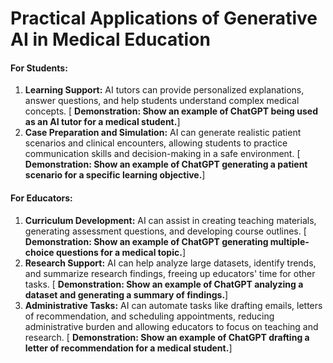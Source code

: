 # Practical Applications of Generative AI in Medical Education

#### For Students:

1. **Learning Support:** AI tutors can provide personalized explanations, answer questions, and help students understand complex medical concepts. \[ **Demonstration: Show an example of ChatGPT being used as an AI tutor for a medical student.**]
2. **Case Preparation and Simulation:** AI can generate realistic patient scenarios and clinical encounters, allowing students to practice communication skills and decision-making in a safe environment. \[ **Demonstration: Show an example of ChatGPT generating a patient scenario for a specific learning objective.**]

#### For Educators:

1. **Curriculum Development:** AI can assist in creating teaching materials, generating assessment questions, and developing course outlines. \[ **Demonstration: Show an example of ChatGPT generating multiple-choice questions for a medical topic.**]
2. **Research Support:** AI can help analyze large datasets, identify trends, and summarize research findings, freeing up educators' time for other tasks. \[ **Demonstration: Show an example of ChatGPT analyzing a dataset and generating a summary of findings.**]
3. **Administrative Tasks:** AI can automate tasks like drafting emails, letters of recommendation, and scheduling appointments, reducing administrative burden and allowing educators to focus on teaching and research. \[ **Demonstration: Show an example of ChatGPT drafting a letter of recommendation for a medical student.**]

###

###
